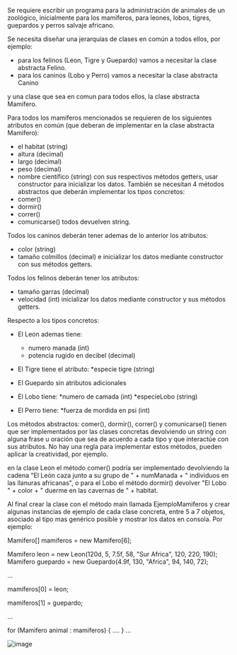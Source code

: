 Se requiere escribir un programa para la administración de animales de un zoológico, inicialmente para los mamíferos, para leones, lobos, tigres, guepardos y perros salvaje africano.

Se necesita diseñar una jerarquías de clases en común a todos ellos, por ejemplo:
- para los felinos (Leon, Tigre y Guepardo) vamos a necesitar la clase abstracta Felino.
- para los caninos (Lobo y Perro) vamos a necesitar la clase abstracta Canino

y una clase que sea en comun para todos ellos, la clase abstracta Mamifero.

Para todos los mamíferos mencionados se requieren de los siguientes atributos en común (que deberan de implementar en la clase abstracta Mamifero): 
- el habitat (string)
- altura (decimal)
- largo (decimal)
- peso (decimal)
- nombre científico (string)
con sus respectivos métodos getters, usar constructor para inicializar los datos. También se necesitan 4 métodos abstractos que deberán implementar los tipos concretos:
- comer()
- dormir()
- correr()
- comunicarse()
todos devuelven string.

Todos los caninos deberán tener ademas de lo anterior los atributos: 
- color (string)
- tamaño colmillos (decimal)
e inicializar los datos mediante constructor con sus métodos getters.

Todos los felinos deberán tener los atributos: 
- tamaño garras (decimal)
- velocidad (int)
inicializar los datos mediante constructor y sus métodos getters.

Respecto a los tipos concretos:

- El Leon ademas tiene:
  * numero manada (int)
  * potencia rugido en decibel (decimal)

- El Tigre tiene el atributo:
  *especie tigre (string)

- El Guepardo sin atributos adicionales

- El Lobo tiene:
  *numero de camada (int)
  *especieLobo (string)

- El Perro tiene:
  *fuerza de mordida en psi (int)

Los métodos abstractos:
  comer(), dormir(), correr() y comunicarse() 
tienen que ser implementados por las clases concretas devolviendo un string con alguna frase u oración que sea de acuerdo a cada tipo y que interactúe con sus atributos. No hay una regla para implementar estos métodos, pueden aplicar la creatividad, por ejemplo.

en la clase Leon el método comer() podría ser implementado devolviendo la cadena "El León caza junto a su grupo de " + numManada + " individuos en las llanuras africanas", o para el Lobo el método dormir() devolver "El Lobo " + color + " duerme en las cavernas de " + habitat.

Al final crear la clase con el método main llamada EjemploMamiferos y crear algunas instancias de ejemplo de cada clase concreta, entre 5 a 7 objetos, asociado al tipo mas genérico posible y mostrar los datos en consola. Por ejemplo:

Mamifero[] mamiferos = new Mamifero[6];
 
Mamifero leon = new Leon(120d, 5, 7.5f, 58, "Sur Africa", 120, 220, 190);
Mamifero guepardo = new Guepardo(4.9f, 130, "Africa", 94, 140, 72);

...

mamiferos[0] = leon;

mamiferos[1] = guepardo;

...
 
for (Mamifero animal : mamiferos) {
    ....
}
...


![image](https://github.com/CCrisstian/TAREA_Zoo_Clases_ABSTRACTAS/assets/111469216/2c175ece-5bd7-45ed-8086-f0891c392f9e)
